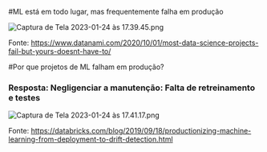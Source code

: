 #ML está em todo lugar, mas frequentemente falha em produção 

![Captura de Tela 2023-01-24 às 17.39.45.png](/.attachments/Captura%20de%20Tela%202023-01-24%20às%2017.39.45-92f3b266-45b6-4a79-a165-6ec12d876928.png)

Fonte:
https://www.datanami.com/2020/10/01/most-data-science-projects-fail-but-yours-doesnt-have-to/

#Por que projetos de ML falham em produção?
### Resposta: Negligenciar a manutenção: Falta de retreinamento e testes

![Captura de Tela 2023-01-24 às 17.41.17.png](/.attachments/Captura%20de%20Tela%202023-01-24%20às%2017.41.17-8c24b3a5-7f45-43a0-83b4-afb69e749c06.png)

Fonte:
https://databricks.com/blog/2019/09/18/productionizing-machine-learning-from-deployment-to-drift-detection.html



